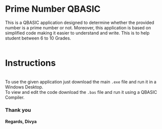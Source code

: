 # Prime Number QBASIC
This is a QBASIC application designed to determine whether the provided number is a prime number or not. Moreover, this application is based on simplified code making it easier to understand and write. This is to help student between 6 to 10 Grades.
<br>
<br>
# Instructions
<br>
To use the given application just download the main <code>.exe</code> file and run it in a Windows Desktop.
<br>
To view and edit the code download the <code>.bas</code> file and run it using a QBASIC Compiler.
<br>
<h3>Thank you</h3>
<h4>Regards, Divya</h4>
